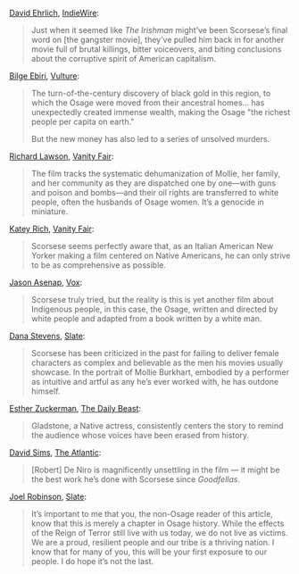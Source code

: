 <!-- Killers of the Flower Moon -->
[David Ehrlich](https://twitter.com/davidehrlich), [IndieWire](https://www.indiewire.com/criticism/movies/killers-of-the-flower-moon-review-1234865405/):

> Just when it seemed like _The Irishman_ might’ve been Scorsese’s final word on [the gangster movie], they’ve pulled him back in for another movie full of brutal killings, bitter voiceovers, and biting conclusions about the corruptive spirit of American capitalism.

[Bilge Ebiri](https://twitter.com/BilgeEbiri), [Vulture](https://www.vulture.com/article/killers-of-the-flower-moon-is-the-slipperiest-of-things.html):

> The turn-of-the-century discovery of black gold in this region, to which the Osage were moved from their ancestral homes... has unexpectedly created immense wealth, making the Osage "the richest people per capita on earth."
>
> But the new money has also led to a series of unsolved murders.

[Richard Lawson](https://twitter.com/rilaws), [Vanity Fair](https://www.vanityfair.com/hollywood/2023/05/killers-of-the-flower-moon-movie-review):

> The film tracks the systematic dehumanization of Mollie, her family, and her community as they are dispatched one by one—with guns and poison and bombs—and their oil rights are transferred to white people, often the husbands of Osage women. It’s a genocide in miniature.

[Katey Rich](https://twitter.com/kateyrich), [Vanity Fair](https://www.vanityfair.com/hollywood/2023/10/killers-of-the-flower-moon-ending):

> Scorsese seems perfectly aware that, as an Italian American New Yorker making a film centered on Native Americans, he can only strive to be as comprehensive as possible.

[Jason Asenap](https://twitter.com/asenap), [Vox](https://www.vox.com/2023/11/6/23945433/killers-flower-moon-osage-indigenous-scorsese-tell-story):

> Scorsese truly tried, but the reality is this is yet another film about Indigenous people, in this case, the Osage, written and directed by white people and adapted from a book written by a white man.

[Dana Stevens](https://twitter.com/thehighsign), [Slate](https://slate.com/culture/2023/10/killers-of-the-flower-moon-movie-martin-scorsese.html?via=rss):

> Scorsese has been criticized in the past for failing to deliver female characters as complex and believable as the men his movies usually showcase. In the portrait of Mollie Burkhart, embodied by a performer as intuitive and artful as any he’s ever worked with, he has outdone himself.

[Esther Zuckerman](https://twitter.com/ezwrites), [The Daily Beast](https://www.thedailybeast.com/obsessed/killers-of-the-flower-moon-review-leonardo-dicaprios-best-acting):

> Gladstone, a Native actress, consistently centers the story to remind the audience whose voices have been erased from history.

[David Sims](https://twitter.com/davidlsims), [The Atlantic](https://www.theatlantic.com/culture/archive/2023/05/martin-scorsese-killers-of-the-flower-moon-review/674125/):

> [Robert] De Niro is magnificently unsettling in the film — it might be the best work he’s done with Scorsese since _Goodfellas_.

[Joel Robinson](https://twitter.com/trythebuffer), [Slate](https://slate.com/culture/2023/10/killers-of-the-flower-moon-movie-osage-martin-scorsese.html?via=rss):

> It’s important to me that you, the non-Osage reader of this article, know that this is merely a chapter in Osage history. While the effects of the Reign of Terror still live with us today, we do not live as victims. We are a proud, resilient people and our tribe is a thriving nation. I know that for many of you, this will be your first exposure to our people. I do hope it’s not the last.
